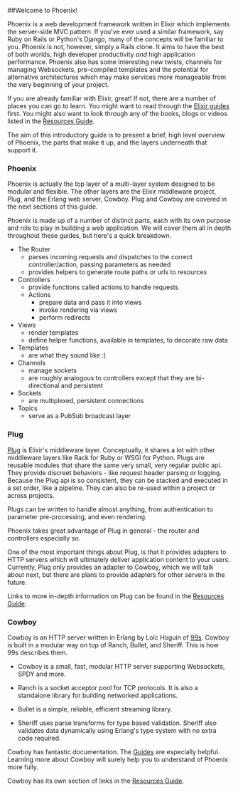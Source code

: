 ##Welcome to Phoenix!

Phoenix is a web development framework written in Elixir which implements the server-side MVC pattern. If you've ever used a similar framework, say Ruby on Rails or Python's Django, many of the concepts will be familiar to you. Phoenix is not, however, simply a Rails clone. It aims to have the best of both worlds, high developer productivity _and_ high application performance. Phoenix also has some interesting new twists, channels for managing Websockets, pre-compiled templates and the potential for alternative architectures which may make services more manageable from the very beginning of your project.

If you are already familiar with Elixir, great! If not, there are a number of places you can go to learn. You might want to read through the [Elixir guides](http://elixir-lang.org/getting_started/1.html) first. You might also want to look through any of the books, blogs or videos listed in the [Resources Guide](http://www.phoenixframework.org/docs/resources).

The aim of this introductory guide is to present a brief, high level overview of Phoenix, the parts that make it up, and the layers underneath that support it.

### Phoenix

Phoenix is actually the top layer of a multi-layer system designed to be modular and flexible. The other layers are the Elixir middleware project, Plug, and the Erlang web server, Cowboy. Plug and Cowboy are covered in the next sections of this guide.

Phoenix is made up of a number of distinct parts, each with its own purpose and role to play in building a web application. We will cover them all in depth throughout these guides, but here's a quick breakdown.

- The Router
  - parses incoming requests and dispatches to the correct controller/action, passing parameters as needed
  - provides helpers to generate route paths or urls to resources
- Controllers
  - provide functions called actions to handle requests
  - Actions
    - prepare data and pass it into views
    - invoke rendering via views
    - perform redirects
- Views
  - render templates
  - define helper functions, available in templates, to decorate raw data
- Templates
  - are what they sound like :)
- Channels
  - manage sockets
  - are roughly analogous to controllers except that they are bi-directional and persistent
- Sockets
  - are multiplexed, persistent connections
- Topics
  - serve as a PubSub broadcast layer

### Plug

[Plug](http://hexdocs.pm/plug/) is Elixir's middleware layer. Conceptually, it shares a lot with other middleware layers like Rack for Ruby or WSGI for Python. Plugs are reusable modules that share the same very small, very regular public api. They provide discreet behaviors - like request header parsing or logging. Because the Plug api is so consistent, they can be stacked and executed in a set order, like a pipeline. They can also be re-used within a project or across projects.

Plugs can be written to handle almost anything, from authentication to parameter pre-processing, and even rendering.

Phoenix takes great advantage of Plug in general - the router and controllers especially so.

One of the most important things about Plug, is that it provides adapters to HTTP servers which will ultimately deliver application content to your users. Currently, Plug only provides an adapter to Cowboy, which we will talk about next, but there are plans to provide adapters for other servers in the future.

Links to more in-depth information on Plug can be found in the [Resources Guide](http://www.phoenixframework.org/docs/resources).

### Cowboy

Cowboy is an HTTP server written in Erlang by Loïc Hoguin of [99s](http://ninenines.eu/). Cowboy is built in a modular way on top of Ranch, Bullet, and Sheriff. This is how 99s describes them.

- Cowboy is a small, fast, modular HTTP server supporting Websockets, SPDY and more.

- Ranch is a socket acceptor pool for TCP protocols. It is also a standalone library for building networked applications.

- Bullet is a simple, reliable, efficient streaming library.

- Sheriff uses parse transforms for type based validation. Sheriff also validates data dynamically using Erlang's type system with no extra code required.

Cowboy has fantastic documentation. The [Guides](http://ninenines.eu/docs/en/cowboy/HEAD/guide/) are especially helpful. Learning more about Cowboy will surely help you to understand of Phoenix more fully.

Cowboy has its own section of links in the [Resources Guide](http://www.phoenixframework.org/docs/resources).
